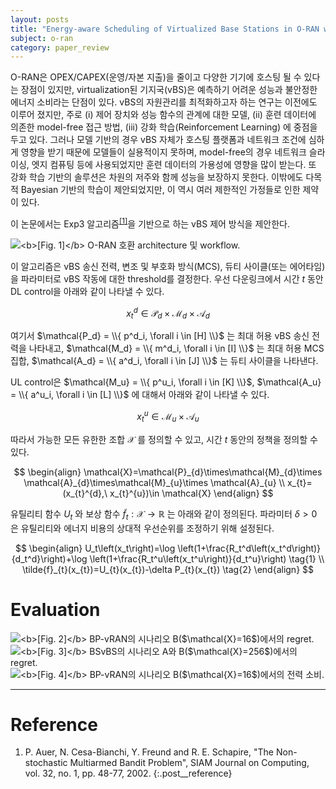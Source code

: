 ```yaml
---
layout: posts
title: "Energy-aware Scheduling of Virtualized Base Stations in O-RAN with Online Learning"
subject: o-ran
category: paper_review
---
```


O-RAN은 OPEX/CAPEX(운영/자본 지출)을 줄이고 다양한 기기에 호스팅 될 수 있다는 장점이 있지만, virtualization된 기지국(vBS)은 예측하기 어려운 성능과 불안정한 에너지 소비라는 단점이 있다. vBS의 자원관리를 최적화하고자 하는 연구는 이전에도 이루어 졌지만, 주로 (i) 제어 장치와 성능 함수의 관계에 대한 모델, (ii) 훈련 데이터에 의존한 model-free 접근 방법, (iii) 강화 학습(Reinforcement Learning) 에 중점을 두고 있다. 그러나 모델 기반의 경우 vBS 자체가 호스팅 플랫폼과 네트워크 조건에 심하게 영향을 받기 때문에 모델들이 실용적이지 못하며, model-free의 경우 네트워크 슬라이싱, 엣지 컴퓨팅 등에 사용되었지만 훈련 데이터의 가용성에 영향을 많이 받는다. 또 강화 학습 기반의 솔루션은 차원의 저주와 함께 성능을 보장하지 못한다. 이밖에도 다목적 Bayesian 기반의 학습이 제안되었지만, 이 역시 여러 제한적인 가정들로 인한 제약이 있다.

이 논문에서는 Exp3 알고리즘<sup><a href='#Reference'>[1]</a></sup>을 기반으로 하는 vBS 제어 방식을 제안한다.

<img class="modal img__small" src="/_pages/study/paper_review/images/oran_001/1.gif" alt="<b>[Fig. 1]</b> O-RAN 호환 architecture 및 workflow."/>

이 알고리즘은 vBS 송신 전력, 변조 및 부호화 방식(MCS), 듀티 사이클(또는 에어타임)을 파라미터로 vBS 작동에 대한 threshold를 결정한다. 우선 다운링크에서 시간 $t$ 동안 DL control을 아래와 같이 나타낼 수 있다.

$$
x_{t}^{d}\in \mathcal{P}_{d}\times\mathcal{M}_{d}\times \mathcal{A}_{d}
$$

여기서 $\mathcal{P_d} = \\{ p^d_i, \forall i \in [H] \\}$ 는 최대 허용 vBS 송신 전력을 나타내고, $\mathcal{M_d} = \\{ m^d_i, \forall i \in [I] \\}$ 는 최대 허용 MCS 집합,  $\mathcal{A_d} = \\{ a^d_i, \forall i \in [J] \\}$ 는 듀티 사이클을 나타낸다.

UL control은 $\mathcal{M_u} = \\{ p^u_i, \forall i \in [K] \\}$, $\mathcal{A_u} = \\{ a^u_i, \forall i \in [L] \\}$ 에 대해서 아래와 같이 나타낼 수 있다.

$$
x_{t}^{u}\in \mathcal{M}_{u}\times \mathcal{A}_{u}
$$

따라서 가능한 모든 유한한 조합 $\mathcal{X}$ 를 정의할 수 있고, 시간 $t$ 동안의 정책을 정의할 수 있다.

$$
\begin{align}
  \mathcal{X}=\mathcal{P}_{d}\times\mathcal{M}_{d}\times \mathcal{A}_{d}\times\mathcal{M}_{u}\times \mathcal{A}_{u} \\
  x_{t}=(x_{t}^{d},\ x_{t}^{u})\in \mathcal{X}
\end{align}
$$

유틸리티 함수 $U_t$ 와 보상 함수 $\tilde{f}_{t} : \mathcal{X} \rightarrow \mathbb{R}$ 는 아래와 같이 정의된다. 파라미터 $\delta > 0$ 은 유틸리티와 에너지 비용의 상대적 우선순위를 조정하기 위해 설정된다.

$$
\begin{align}
  U_t\left(x_t\right)=\log \left(1+\frac{R_t^d\left(x_t^d\right)}{d_t^d}\right)+\log \left(1+\frac{R_t^u\left(x_t^u\right)}{d_t^u}\right) \tag{1} \\
  \tilde{f}_{t}(x_{t})=U_{t}(x_{t})-\delta P_{t}(x_{t}) \tag{2}
\end{align}
$$


# Evaluation

<img class="modal img__small" src="/_pages/study/paper_review/images/oran_001/2.gif" alt="<b>[Fig. 2]</b> BP-vRAN의 시나리오 B($\mathcal{X}=16$)에서의 regret."/>

<img class="modal img__small" src="/_pages/study/paper_review/images/oran_001/3.gif" alt="<b>[Fig. 3]</b> BSvBS의 시나리오 A와 B($\mathcal{X}=256$)에서의 regret."/>

<img class="modal img__small" src="/_pages/study/paper_review/images/oran_001/4.gif" alt="<b>[Fig. 4]</b> BP-vRAN의 시나리오 B($\mathcal{X}=16$)에서의 전력 소비."/>


---

# <a name="Reference"></a>Reference
1. P. Auer, N. Cesa-Bianchi, Y. Freund and R. E. Schapire, "The Non-stochastic Multiarmed Bandit Problem", SIAM Journal on Computing, vol. 32, no. 1, pp. 48-77, 2002.
{:.post__reference}